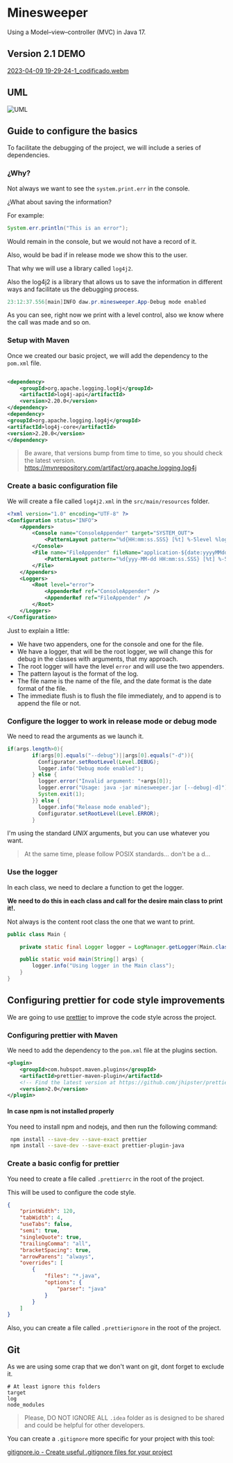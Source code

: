 # Minesweeper

Using a Model–view–controller (MVC) in Java 17.

## Version 2.1 DEMO

[2023-04-09 19-29-24-1_codificado.webm](https://user-images.githubusercontent.com/47398995/230787477-3a68038a-09ea-4a2c-8d2a-079c84dc62f9.webm)


## UML

![UML](README.assets/UML.svg)

## Guide to configure the basics

To facilitate the debugging of the project, we will include a series of dependencies.

### ¿Why?

Not always we want to see the `system.print.err` in the console.

¿What about saving the information?

For example:

```java
System.err.println("This is an error");
```

Would remain in the console, but we would not have a record of it.

Also, would be bad if in release mode we show this to the user.

That why we will use a library called `log4j2`.

Also the log4j2 is a library that allows us to save the information in different ways and facilitate us the debugging
process.

```java
23:12:37.556[main]INFO daw.pr.minesweeper.App-Debug mode enabled
```

As you can see, right now we print with a level control, also we know where the call was made and so on.

### Setup with Maven

Once we created our basic project, we will add the dependency to the `pom.xml` file.

```xml

<dependency>
    <groupId>org.apache.logging.log4j</groupId>
    <artifactId>log4j-api</artifactId>
    <version>2.20.0</version>
</dependency>
<dependency>
<groupId>org.apache.logging.log4j</groupId>
<artifactId>log4j-core</artifactId>
<version>2.20.0</version>
</dependency>
```

> Be aware, that versions bump from time to time, so you should check the latest version.
> <https://mvnrepository.com/artifact/org.apache.logging.log4j>

### Create a basic configuration file

We will create a file called `log4j2.xml` in the `src/main/resources` folder.

```xml
<?xml version="1.0" encoding="UTF-8" ?>
<Configuration status="INFO">
    <Appenders>
        <Console name="ConsoleAppender" target="SYSTEM_OUT">
            <PatternLayout pattern="%d{HH:mm:ss.SSS} [%t] %-5level %logger{36} - %msg%n" />
        </Console>
        <File name="FileAppender" fileName="application-${date:yyyyMMdd}.log" immediateFlush="false" append="true">
            <PatternLayout pattern="%d{yyy-MM-dd HH:mm:ss.SSS} [%t] %-5level %logger{36} - %msg%n" />
        </File>
    </Appenders>
    <Loggers>
        <Root level="error">
            <AppenderRef ref="ConsoleAppender" />
            <AppenderRef ref="FileAppender" />
        </Root>
    </Loggers>
</Configuration>
```

Just to explain a little:

-   We have two appenders, one for the console and one for the file.
-   We have a logger, that will be the root logger, we will change this for debug in the classes with arguments, that my
    approach.
-   The root logger will have the level `error` and will use the two appenders.
-   The pattern layout is the format of the log.
-   The file name is the name of the file, and the date format is the date format of the file.
-   The immediate flush is to flush the file immediately, and to append is to append the file or not.

### Configure the logger to work in release mode or debug mode

We need to read the arguments as we launch it.

```java
if(args.length>0){
        if(args[0].equals("--debug")||args[0].equals("-d")){
          Configurator.setRootLevel(Level.DEBUG);
          logger.info("Debug mode enabled");
        } else {
          logger.error("Invalid argument: "+args[0]);
          logger.error("Usage: java -jar minesweeper.jar [--debug|-d]");
          System.exit(1);
        }} else {
          logger.info("Release mode enabled");
          Configurator.setRootLevel(Level.ERROR);
        }
```

I'm using the standard _UNIX_ arguments, but you can use whatever you want.

> At the same time, please follow POSIX standards... don't be a d...

### Use the logger

In each class, we need to declare a function to get the logger.

**We need to do this in each class and call for the desire main class to print it!.**

Not always is the content root class the one that we want to print.

```java
public class Main {

    private static final Logger logger = LogManager.getLogger(Main.class);

    public static void main(String[] args) {
        logger.info("Using logger in the Main class");
    }
}

```

## Configuring prettier for code style improvements

We are going to use [prettier](https://prettier.io/) to improve the code style across the project.

### Configuring prettier with Maven

We need to add the dependency to the `pom.xml` file at the plugins section.

```xml
<plugin>
    <groupId>com.hubspot.maven.plugins</groupId>
    <artifactId>prettier-maven-plugin</artifactId>
    <!-- Find the latest version at https://github.com/jhipster/prettier-java/releases -->
    <version>2.0</version>
</plugin>
```

#### In case npm is not installed properly

You need to install npm and nodejs, and then run the following command:

```bash
 npm install --save-dev --save-exact prettier
 npm install --save-dev --save-exact prettier-plugin-java
```

### Create a basic config for prettier

You need to create a file called `.prettierrc` in the root of the project.

This will be used to configure the code style.

```json
{
    "printWidth": 120,
    "tabWidth": 4,
    "useTabs": false,
    "semi": true,
    "singleQuote": true,
    "trailingComma": "all",
    "bracketSpacing": true,
    "arrowParens": "always",
    "overrides": [
        {
            "files": "*.java",
            "options": {
                "parser": "java"
            }
        }
    ]
}
```

Also, you can create a file called `.prettierignore` in the root of the project.

## Git

As we are using some crap that we don't want on git, dont forget to exclude it.

```ignore
# At least ignore this folders
target
log
node_modules
```

> Please, DO NOT IGNORE ALL `.idea` folder as is designed to be shared and could be helpful for other developers.

You can create a `.gitignore` more specific for your project with this tool:

[gitignore.io - Create useful .gitignore files for your project
](https://www.toptal.com/developers/gitignore)
